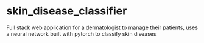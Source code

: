 # skin_disease_classifier
Full stack web application for a dermatologist to manage their patients, uses a neural network built with pytorch to classify skin diseases
